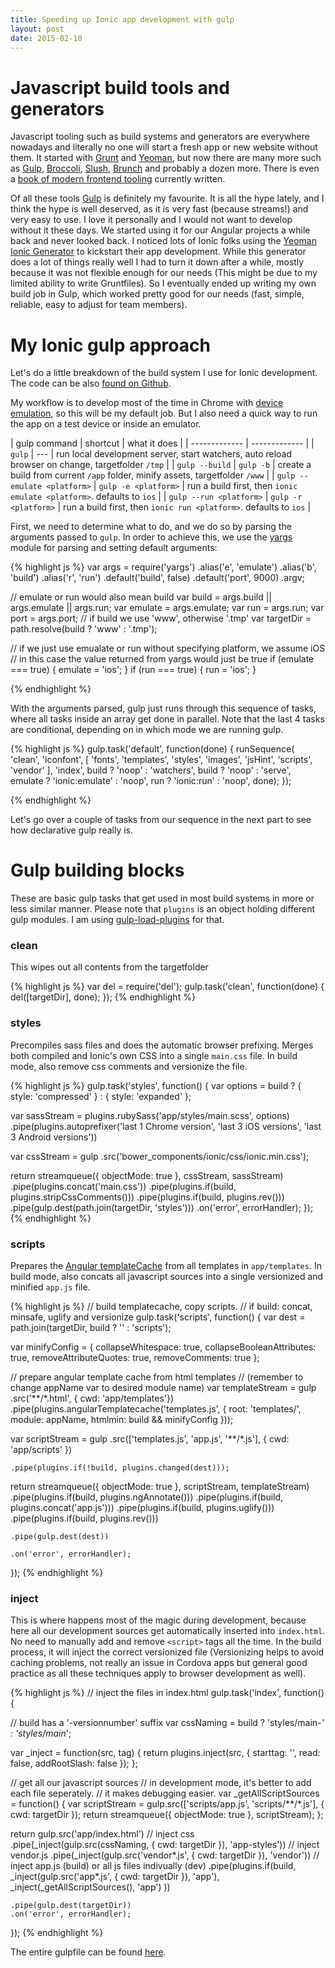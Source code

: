 ```yaml
---
title: Speeding up Ionic app development with gulp
layout: post
date: 2015-02-10
---
```


# Javascript build tools and generators
Javascript tooling such as build systems and generators are everywhere nowadays and literally no one will start a fresh app or new website without them. It started with [Grunt](http://gruntjs.com/) and [Yeoman](http://yeoman.io/), but now there are many more such as [Gulp](https://github.com/gulpjs/gulp), [Broccoli](https://github.com/broccolijs/broccoli), [Slush](https://github.com/slushjs/slush), [Brunch](http://brunch.io/) and probably a dozen more. There is even a [book of modern frontend tooling](https://github.com/tooling/book-of-modern-frontend-tooling) currently written.

Of all these tools [Gulp](https://github.com/gulpjs/gulp) is definitely my favourite. It is all the hype lately, and I think the hype is well deserved, as it is very fast (because streams!) and very easy to use. I love it personally and I would not want to develop without it these days. We started using it for our Angular projects a while back and never looked back.
I noticed lots of Ionic folks using the [Yeoman Ionic Generator](https://github.com/diegonetto/generator-ionic) to kickstart their app development. While this generator does a lot of things really well I had to turn it down after a while, mostly because it was not flexible enough for our needs (This might be due to my limited ability to write Gruntfiles).
So I eventually ended up writing my own build job in Gulp, which worked pretty good for our needs (fast, simple, reliable, easy to adjust for team members).

# My Ionic gulp approach

Let's do a little breakdown of the build system I use for Ionic development. The code can be also [found on Github](https://github.com/tmaximini/ionic-gulp-seed).

My workflow is to develop most of the time in Chrome with [device emulation](https://developer.chrome.com/devtools/docs/device-mode), so this will be my default job. But I also need a quick way to run the app on a test device or inside an emulator.

| gulp command  | shortcut | what it does |
| ------------- | ------------- |
| `gulp` | --- | run local development server, start watchers, auto reload browser on change, targetfolder `/tmp` |
| `gulp --build` | `gulp -b`  | create a build from current `/app` folder, minify assets, targetfolder `/www` |
| `gulp --emulate <platform>` | `gulp -e <platform>` | run a build first, then `ionic emulate <platform>`. defaults to `ios` |
| `gulp --run <platform>` | `gulp -r <platform>` | run a build first, then `ionic run <platform>`. defaults to `ios` |

First, we need to determine what to do, and we do so by parsing the arguments passed to `gulp`.
In order to achieve this, we use the [yargs](https://github.com/chevex/yargs) module for parsing and setting default arguments:

{% highlight js %}
var args = require('yargs')
    .alias('e', 'emulate')
    .alias('b', 'build')
    .alias('r', 'run')
    .default('build', false)
    .default('port', 9000)
    .argv;


// emulate or run would also mean build
var build = args.build || args.emulate || args.run;
var emulate = args.emulate;
var run = args.run;
var port = args.port;
// if build we use 'www', otherwise '.tmp'
var targetDir = path.resolve(build ? 'www' : '.tmp');

// if we just use emualate or run without specifying platform, we assume iOS
// in this case the value returned from yargs would just be true
if (emulate === true) {
    emulate = 'ios';
}
if (run === true) {
    run = 'ios';
}

{% endhighlight %}

With the arguments parsed, gulp just runs through this sequence of tasks, where all tasks inside an array get done in parallel.
Note that the last 4 tasks are conditional, depending on in which mode we are running gulp.

{% highlight js %}
gulp.task('default', function(done) {
  runSequence(
    'clean',
    'iconfont',
    [
      'fonts',
      'templates',
      'styles',
      'images',
      'jsHint',
      'scripts',
      'vendor'
    ],
    'index',
    build ? 'noop' : 'watchers',
    build ? 'noop' : 'serve',
    emulate ? 'ionic:emulate' : 'noop',
    run ? 'ionic:run' : 'noop',
    done);
});

{% endhighlight %}

Let's go over a couple of tasks from our sequence in the next part to see how declarative gulp really is.

# Gulp building blocks

These are basic gulp tasks that get used in most build systems in more or less similar manner. Please note that `plugins` is an object holding different gulp modules. I am using [gulp-load-plugins](https://github.com/jackfranklin/gulp-load-plugins) for that.

### clean

This wipes out all contents from the targetfolder

{% highlight js %}
var del = require('del');
gulp.task('clean', function(done) {
  del([targetDir], done);
});
{% endhighlight %}


### styles
Precompiles sass files and does the automatic browser prefixing. Merges both compiled and Ionic's own CSS into a single `main.css` file. In build mode, also remove css comments and versionize the file.

{% highlight js %}
gulp.task('styles', function() {
  var options = build ?
                { style: 'compressed' } :
                { style: 'expanded' };

  var sassStream = plugins.rubySass('app/styles/main.scss', options)
      .pipe(plugins.autoprefixer('last 1 Chrome version', 'last 3 iOS versions', 'last 3 Android versions'))

  var cssStream = gulp
    .src('bower_components/ionic/css/ionic.min.css');

  return streamqueue({ objectMode: true }, cssStream, sassStream)
    .pipe(plugins.concat('main.css'))
    .pipe(plugins.if(build, plugins.stripCssComments()))
    .pipe(plugins.if(build, plugins.rev()))
    .pipe(gulp.dest(path.join(targetDir, 'styles')))
    .on('error', errorHandler);
});
{% endhighlight %}

### scripts

Prepares the [Angular templateCache](https://docs.angularjs.org/api/ng/service/$templateCache) from all templates in `app/templates`.
In build mode, also concats all javascript sources into a single versionized and minified `app.js` file.

{% highlight js %}
// build templatecache, copy scripts.
// if build: concat, minsafe, uglify and versionize
gulp.task('scripts', function() {
  var dest = path.join(targetDir, build ? '' : 'scripts');

  var minifyConfig = {
    collapseWhitespace: true,
    collapseBooleanAttributes: true,
    removeAttributeQuotes: true,
    removeComments: true
  };

  // prepare angular template cache from html templates
  // (remember to change appName var to desired module name)
  var templateStream = gulp
    .src('**/*.html', { cwd: 'app/templates'})
    .pipe(plugins.angularTemplatecache('templates.js', {
      root: 'templates/',
      module: appName,
      htmlmin: build && minifyConfig
    }));

  var scriptStream = gulp
    .src(['templates.js', 'app.js', '**/*.js'], { cwd: 'app/scripts' })

    .pipe(plugins.if(!build, plugins.changed(dest)));

  return streamqueue({ objectMode: true }, scriptStream, templateStream)
    .pipe(plugins.if(build, plugins.ngAnnotate()))
    .pipe(plugins.if(build, plugins.concat('app.js')))
    .pipe(plugins.if(build, plugins.uglify()))
    .pipe(plugins.if(build, plugins.rev()))

    .pipe(gulp.dest(dest))

    .on('error', errorHandler);
});
{% endhighlight %}


### inject

This is where happens most of the magic during development, because here all our development sources get automatically inserted into `index.html`. No need to manually add and remove `<script>` tags all the time. In the build process, it will inject the correct versionized file (Versionizing helps to avoid caching problems, not really an issue in Cordova apps but general good practice as all these techniques apply to browser development as well).

{% highlight js %}
// inject the files in index.html
gulp.task('index', function() {

  // build has a '-versionnumber' suffix
  var cssNaming = build ? 'styles/main-*' : 'styles/main*';

  var _inject = function(src, tag) {
    return plugins.inject(src, {
      starttag: '<!-- inject:' + tag + ':{{ext}} -->',
      read: false,
      addRootSlash: false
    });
  };

  // get all our javascript sources
  // in development mode, it's better to add each file seperately.
  // it makes debugging easier.
  var _getAllScriptSources = function() {
    var scriptStream = gulp.src(['scripts/app.js', 'scripts/**/*.js'], { cwd: targetDir });
    return streamqueue({ objectMode: true }, scriptStream);
  };

  return gulp.src('app/index.html')
    // inject css
    .pipe(_inject(gulp.src(cssNaming, { cwd: targetDir }), 'app-styles'))
    // inject vendor.js
    .pipe(_inject(gulp.src('vendor*.js', { cwd: targetDir }), 'vendor'))
    // inject app.js (build) or all js files indivually (dev)
    .pipe(plugins.if(build,
      _inject(gulp.src('app*.js', { cwd: targetDir }), 'app'),
      _inject(_getAllScriptSources(), 'app')
    ))

    .pipe(gulp.dest(targetDir))
    .on('error', errorHandler);
});
{% endhighlight %}

The entire gulpfile can be found [here](https://github.com/tmaximini/ionic-gulp-seed).

